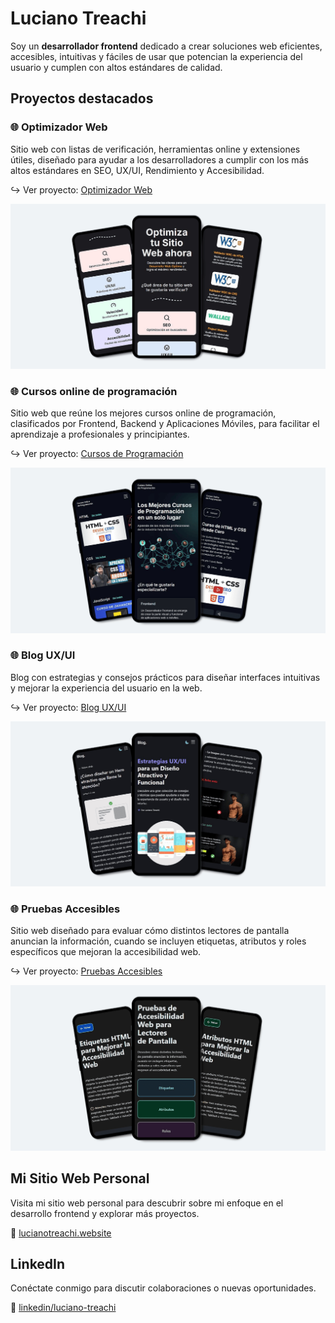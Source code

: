 # Luciano Treachi

Soy un **desarrollador frontend** dedicado a crear soluciones web eficientes, accesibles, intuitivas y fáciles de usar que potencian la experiencia del usuario y cumplen con altos estándares de calidad.

## Proyectos destacados

### 🌐 Optimizador Web

Sitio web con listas de verificación, herramientas online y extensiones útiles, diseñado para ayudar a los desarrolladores a cumplir con los más altos estándares en SEO, UX/UI, Rendimiento y Accesibilidad.

↪︎ Ver proyecto: [Optimizador Web](https://optimizadorweb.site/)

![Captura de pantalla de proyecto](img/optimizador-web.png)

### 🌐 Cursos online de programación

Sitio web que reúne los mejores cursos online de programación, clasificados por Frontend, Backend y Aplicaciones Móviles, para facilitar el aprendizaje a profesionales y principiantes.

↪︎ Ver proyecto: [Cursos de Programación](https://cursosonlinedeprogramacion.vercel.app/)

![Captura de pantalla de proyecto](img/cursos-online.png)

### 🌐 Blog UX/UI

Blog con estrategias y consejos prácticos para diseñar interfaces intuitivas y mejorar la experiencia del usuario en la web.

↪︎ Ver proyecto: [Blog UX/UI](https://bloguxui.vercel.app/)

![Captura de pantalla de proyecto](img/blog-ux-ui.png)

### 🌐 Pruebas Accesibles

Sitio web diseñado para evaluar cómo distintos lectores de pantalla anuncian la información, cuando se incluyen etiquetas, atributos y roles específicos que mejoran la accesibilidad web.

↪︎ Ver proyecto: [Pruebas Accesibles](https://pruebasaccesibles.vercel.app/)

![Captura de pantalla de proyecto](img/pruebas-accesibles.png)

## Mi Sitio Web Personal

Visita mi sitio web personal para descubrir sobre mi enfoque en el desarrollo frontend y explorar más proyectos.

🔗 [lucianotreachi.website](https://lucianotreachi.website/)

## LinkedIn

Conéctate conmigo para discutir colaboraciones o nuevas oportunidades.

🔗 [linkedin/luciano-treachi](https://www.linkedin.com/in/luciano-treachi/)
